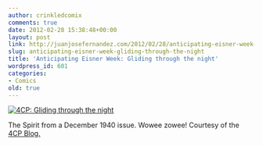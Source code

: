 ```yaml
---
author: crinkledcomix
comments: true
date: 2012-02-28 15:38:48+00:00
layout: post
link: http://juanjosefernandez.com/2012/02/28/anticipating-eisner-week-gliding-through-the-night/
slug: anticipating-eisner-week-gliding-through-the-night
title: 'Anticipating Eisner Week: Gliding through the night'
wordpress_id: 601
categories:
- Comics
old: true
---
```


[![4CP: Gliding through the night](http://fernandezjuanjose.files.wordpress.com/2012/02/spiritbaltimoresun8dec1940-jpg.jpeg)](http://fernandezjuanjose.files.wordpress.com/2012/02/spiritbaltimoresun8dec1940-jpg.jpeg)

The Spirit from a December 1940 issue. Wowee zowee! Courtesy of the [4CP Blog.](http://4cp.posterous.com/)
